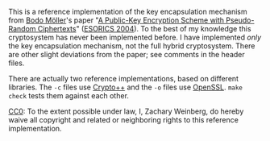 This is a reference implementation of the key encapsulation mechanism
from [Bodo Möller][0]'s paper "[A Public-Key Encryption Scheme with Pseudo-
Random Ciphertexts][1]" ([ESORICS 2004][2]).  To the best
of my knowledge this cryptosystem has never been implemented before.
I have implemented *only* the key encapsulation mechanism, not the
full hybrid cryptosystem.  There are other slight deviations from the
paper; see comments in the header files.

There are actually two reference implementations, based on different
libraries.  The `-c` files use [Crypto++][3] and the `-o` files use
[OpenSSL][4].  `make check` tests them against each other.

[CC0][]: To the extent possible under law, I, Zachary Weinberg, do
hereby waive all copyright and related or neighboring rights to
this reference implementation.

[0]: http://www.bmoeller.de/
[1]: http://www.bmoeller.de/pdf/pke-pseudo-esorics2004.pdf
[2]: http://esorics04.eurecom.fr/program.html
[3]: http://www.cryptopp.com/
[4]: http://www.openssl.org/
[CC0]: http://creativecommons.org/publicdomain/zero/1.0/
